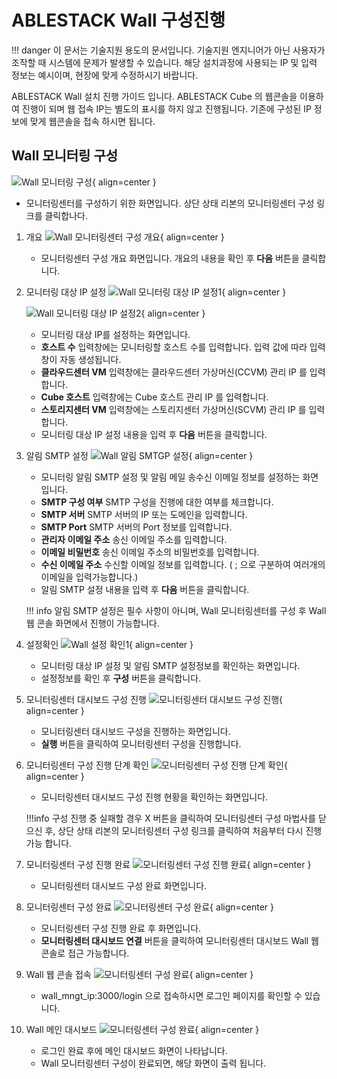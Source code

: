 
# ABLESTACK Wall 구성진행
!!! danger
    이 문서는 기술지원 용도의 문서입니다. 기술지원 엔지니어가 아닌 사용자가 조작할 때 시스템에 문제가 발생할 수 있습니다.
    해당 설치과정에 사용되는 IP 및 입력 정보는 예시이며, 현장에 맞게 수정하시기 바랍니다.

ABLESTACK Wall 설치 진행 가이드 입니다.
ABLESTACK Cube 의 웹콘솔을 이용하여 진행이 되며 웹 접속 IP는 별도의 표시를 하지 않고 진행됩니다.
기존에 구성된 IP 정보에 맞게 웹콘솔을 접속 하시면 됩니다.

## Wall 모니터링 구성
![Wall 모니터링 구성](../assets/images/install-guide-wall-deploy.png){ align=center }
- 모니터링센터를 구성하기 위한 화면입니다. 상단 상태 리본의 모니터링센터 구성 링크를 클릭합나다.

1. 개요
    ![Wall 모니터링센터 구성 개요](../assets/images/install-guide-wall-deploy-overview.png){ align=center }
    - 모니터링센터 구성 개요 화면입니다. 개요의 내용을 확인 후 **다음** 버튼을 클릭합니다.

2. 모니터링 대상 IP 설정
    ![Wall 모니터링 대상 IP 설정1](../assets/images/install-guide-wall-deploy-ip-setting1.png){ align=center }

    ![Wall 모니터링 대상 IP 설정2](../assets/images/install-guide-wall-deploy-ip-setting2.png){ align=center }

    - 모니터링 대상 IP를 설정하는 화면입니다.
    - **호스트 수** 입력창에는 모니터링할 호스트 수를 입력합니다. 입력 값에 따라 입력창이 자동 생성됩니다.
    - **클라우드센터 VM** 입력창에는 클라우드센터 가상머신(CCVM) 관리 IP 를 입력합니다.
    - **Cube 호스트** 입력창에는 Cube 호스트 관리 IP 를 입력합니다.
    - **스토리지센터 VM** 입력창에는 스토리지센터 가상머신(SCVM) 관리 IP 를 입력합니다.
    - 모니터링 대상 IP 설정 내용을 입력 후 **다음** 버튼을 클릭합니다.

3. 알림 SMTP 설정
    ![Wall 알림 SMTGP 설정](../assets/images/install-guide-wall-deploy-smtp-setting.png){ align=center }
    - 모니터링 알림 SMTP 설정 및 알림 메일 송수신 이메일 정보를 설정하는 화면입니다.
    - **SMTP 구성 여부** SMTP 구성을 진행에 대한 여부를 체크합니다.
    - **SMTP 서버** SMTP 서버의 IP 또는 도메인을 입력합니다.
    - **SMTP Port** SMTP 서버의 Port 정보를 입력합니다.
    - **관리자 이메일 주소** 송신 이메일 주소를 입력합니다.
    - **이메일 비밀번호** 송신 이메일 주소의 비밀번호를 입력합니다.
    - **수신 이메일 주소** 수신할 이메일 정보를 입력합니다. ( ; 으로 구분하여 여러개의 이메일을 입력가능합니다.)
    - 알림 SMTP 설정 내용을 입력 후 **다음** 버튼을 클릭합니다.

    !!! info
        알림 SMTP 설정은 필수 사항이 아니며, Wall 모니터링센터를 구성 후 Wall 웹 콘솔 화면에서 진행이 가능합니다.

4. 설정확인
    ![Wall 설정 확인1](../assets/images/install-guide-wall-deploy-review1.png){ align=center }
    - 모니터링 대상 IP 설정 및 알림 SMTP 설정정보를 확인하는 화면입니다.
    - 설정정보를 확인 후 **구성** 버튼을 클릭합니다.

5. 모니터링센터 대시보드 구성 진행
    ![모니터링센터 대시보드 구성 진행](../assets/images/install-guide-wall-deploy-execute.png){ align=center }
    - 모니터링센터 대시보드 구성을 진행하는 화면입니다.
    - **실행** 버튼을 클릭하여 모니터링센터 구성을 진행합니다.

6. 모니터링센터 구성 진행 단계 확인
    ![모니터링센터 구성 진행 단계 확인](../assets/images/install-guide-wall-deploy-progress.png){ align=center }
    - 모니터링센터 대시보드 구성 진행 현황을 확인하는 화면입니다.

    !!!info
        구성 진행 중 실패할 경우 X 버튼을 클릭하여 모니터링센터 구성 마법사를 닫으신 후, 상단 상태 리본의 모니터링센터 구성 링크를 클릭하여 처음부터 다시 진행가능 합니다.

7. 모니터링센터 구성 진행 완료
    ![모니터링센터 구성 진행 완료](../assets/images/install-guide-wall-deploy-complete.png){ align=center }
    - 모니터링센터 대시보드 구성 완료 화면입니다.

8. 모니터링센터 구성 완료
    ![모니터링센터 구성 완료](../assets/images/install-guide-wall-deploy-end.png){ align=center }
    - 모니터링센터 구성 진행 완료 후 화면입니다.
    - **모니터링센터 대시보드 연결** 버튼을 클릭하여 모니터링센터 대시보드 Wall 웹콘솔로 접근 가능합니다.

9. Wall 웹 콘솔 접속
    ![모니터링센터 구성 완료](../assets/images/install-guide-wall-login.png){ align=center }
    - wall_mngt_ip:3000/login 으로 접속하시면 로그인 페이지를 확인할 수 있습니다.

10. Wall 메인 대시보드
    ![모니터링센터 구성 완료](../assets/images/install-guide-wall-main-page.png){ align=center }
    - 로그인 완료 후에 메인 대시보드 화면이 나타납니다.
    - Wall 모니터링센터 구성이 완료되면, 해당 화면이 출력 됩니다.

